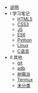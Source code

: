 * [说明](home.md)
* I 学习笔记	
	* [HTML5](notes/html5.md)
	* [CSS3](notes/css3.md)
	* [JS](notes/javascript.md)
	* [ES6](notes/es6.md)
	* [Python](notes/python.md)
	* [Linux](notes/linux.md)
	* [C语言](notes/c.md)
* II 其他
	* [git](other/git.md)
	* [adb](other/adb.md)
	* [树莓派](other/raspberry.md)   
	* [Termux](other/termux.md)
	* [未分类](other/unfiled.md)
